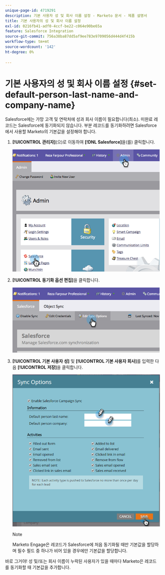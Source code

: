 ```yaml
---
unique-page-id: 4719291
description: 기본 사용자 성 및 회사 이름 설정 - Marketo 문서 - 제품 설명서
title: 기본 사용자의 성 및 회사 이름 설정
exl-id: 0216fb41-adf0-4ccf-be22-c064e90be65a
feature: Salesforce Integration
source-git-commit: 756a38ba87dd5af9ee783e9709056d444d4f415b
workflow-type: tm+mt
source-wordcount: '142'
ht-degree: 0%

---
```


# 기본 사용자의 성 및 회사 이름 설정 {#set-default-person-last-name-and-company-name}

Salesforce에는 가망 고객 및 연락처에 성과 회사 이름이 필요합니다(최소). 미완료 레코드는 Salesforce에 동기화되지 않습니다. 부분 레코드를 동기화하려면 Salesforce에서 사용할 Marketo의 기본값을 설정해야 합니다.

1. **[!UICONTROL 관리자]**(으)로 이동하여 **[!DNL Salesforce]**&#x200B;을(를) 클릭합니다.

   ![](assets/image2014-12-9-13-3a41-3a58.png)

1. **[!UICONTROL 동기화 옵션 편집]**&#x200B;을 클릭합니다.

   ![](assets/image2014-12-9-13-3a42-3a6.png)

1. **[!UICONTROL 기본 사용자 성]** 및 **[!UICONTROL 기본 사용자 회사]**&#x200B;를 입력한 다음 **[!UICONTROL 저장]**&#x200B;을 클릭합니다.

   ![](assets/sync-options-hands.png)

   >[!NOTE]
   >
   >Marketo Engage은 레코드가 Salesforce에 처음 동기화될 때만 기본값을 할당하며 필수 필드 중 하나가 비어 있을 경우에만 기본값을 할당합니다.

바로 그거야! 성 및/또는 회사 이름이 누락된 사용자가 있을 때마다 Marketo은 레코드를 동기화할 때 기본값을 추가합니다.
